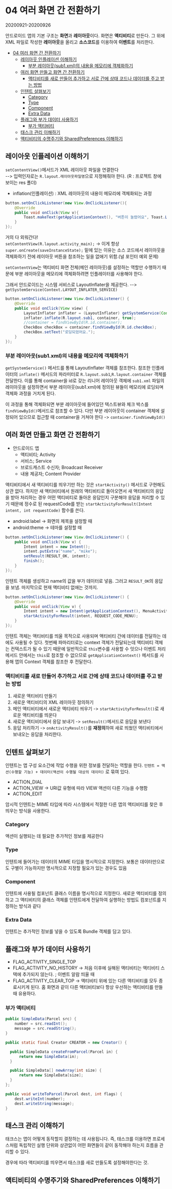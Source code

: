 # 04 여러 화면 간 전환하기
20200921-20200926

안드로이드 앱의 기본 구조는 **화면**과 **레이아웃**이다. 화면은 **액티비티**로 만든다. 그 위에 XML 파일로 작성한 **레이아웃**을 올리고 **소스코드**를 이용하여 **이벤트**를 처리한다.

- [04 여러 화면 간 전환하기](#04-여러-화면-간-전환하기)
  - [레이아웃 인플레이션 이해하기](#레이아웃-인플레이션-이해하기)
    - [부분 레이아웃(sub1.xml)의 내용을 메모리에 객체화하기](#부분-레이아웃sub1xml의-내용을-메모리에-객체화하기)
  - [여러 화면 만들고 화면 간 전환하기](#여러-화면-만들고-화면-간-전환하기)
    - [액티비티를 새로 만들어 추가하고 서로 간에 상태 코드나 데이터를 주고 받는 방법](#액티비티를-새로-만들어-추가하고-서로-간에-상태-코드나-데이터를-주고-받는-방법)
  - [인텐트 살펴보기](#인텐트-살펴보기)
    - [Category](#category)
    - [Type](#type)
    - [Component](#component)
    - [Extra Data](#extra-data)
  - [플래그와 부가 데이터 사용하기](#플래그와-부가-데이터-사용하기)
    - [부가 액티비티](#부가-액티비티)
  - [태스크 관리 이해하기](#태스크-관리-이해하기)
  - [액티비티의 수명주기와 SharedPreferences 이해하기](#액티비티의-수명주기와-sharedpreferences-이해하기)

## 레이아웃 인플레이션 이해하기
`setContentView()`메서드가 XML 레이아웃 파일을 연결한다</br>
--> 입력인자로는 `R.layout.레이아웃파일명`으로 지정해줘야 한다. (R : 프로젝트 창에 보이는 res 폴더)
* inflation(인플레이션) : XML 레이아웃의 내용이 메모리에 객체화되는 과정

```java
button.setOnClickListener(new View.OnClickListener(){
    @Override
    public void onClick(View v){
        Toast.makeText(getApplicationContext(), "버튼이 눌렸어요", Toast.LENGTH_LONG).show();
    }
});
```
거의 다 외워간다!<br>
`setContentView(R.layout.activity_main);` -> 이게 항상 `super.onCreate(saveInstanceState);` 밑에 있는 이유는 소스 코드에서 레이아웃을 객체화하기 전에 레이아웃 버튼을 참조하는 일을 없애기 위함.(널 포인터 예외 문제)

`setContentView`는 액티비티 화면 전체(메인 레이아웃)를 설정하는 역할만 수행하기 때문에 부분 레이아웃을 메모리에 객체화하려면 인플레이터를 사용해야 한다.

그래서 안드로이드는 시스템 서비스로 LayoutInflater을 제공한다. --> `getSystemService(Context.LAYOUT_INFLATER_SERVICE)`


```java
button.setOnClickListener(new View.OnClickListener() {
    @Override
    public void onClick(View view) {
        LayoutInflater inflater = (LayoutInflater) getSystemService(Context.LAYOUT_INFLATER_SERVICE);
        inflater.inflate(R.layout.sub1, container, true);
        //container = findViewById(R.id.container);
        CheckBox checkBox = container.findViewById(R.id.checkBox);
        checkBox.setText("로딩되었어요.");
    }
});
```

### 부분 레이아웃(sub1.xml)의 내용을 메모리에 객체화하기
`getSystemService()` 메서드를 통해 LayoutInflater 객체를 참조한다. 참조한 인플레이터의 `inflate()` 메서드의 파라미터로 `R.layout.sub1`,`R.layout.container` 객체를 전달한다. 이를 통해 container을 id로 갖는 리니어 레이아웃 객체에 `sub1.xml` 파일의 레이아웃을 설정하면서 부분 레이아웃(sub1.xml)에 정의된 뷰들이 메모리에 로딩되며 객체화 과정을 거치게 된다.

이 과정을 통해 객체화되면 부분 레이아웃에 들어있던 텍스트뷰와 체크 박스를 `findViewById()`메서드로 참조할 수 있다. 다만 부분 레이아웃이 container 객체에 설정되어 있으므로 접근할 때 container을 거쳐야 한다 -> `container.findViewById()`

## 여러 화면 만들고 화면 간 전환하기
* 안드로이드 앱
  * 액티비티; Activity
  * 서비스; Service
  * 브로드캐스트 수신자; Broadcast Receiver
  * 내용 제공자; Content Provider

액티비티에서 새 액티비티를 띄우기만 하는 것은 `startActivity()` 메서드로 구현해도 상관 없다. 하지만 새 액티비티에서 원래의 액티비티로 돌아오면서 새 액티비티의 응답을 받아 처리하는 경우 어떤 액티비티로 돌아온 응답인지 구분해야 응답을 처리할 수 있기 때문에 정수로 된 requestCode를 받는 `startActivityForResult(Intent intent, int requestCode)` 함수를 쓴다.

* android:label -> 화면의 제목을 설정할 때
* android:theme -> 테마를 설정할 때

```java
button.setOnClickListener(new View.OnClickListener() {
    public void onClick(View v) {
        Intent intent = new Intent();
        intent.putExtra("name", "mike");
        setResult(RESULT_OK, intent);
        finish();
    }
});
```

인텐트 객체를 생성하고 name의 값을 부가 데이터로 넣음. 그러고 `RESULT_OK`의 응답을 보냄. 마지막으로 현재 액티비티 없애는 것까지.

```java
button.setOnClickListener(new View.OnClickListener() {
    @Override
    public void onClick(View v) {
        Intent intent = new Intent(getApplicationContext(), MenuActivity.class);
        startActivityForResult(intent, REQUEST_CODE_MENU);
    }
});
```

인텐트 객체는 액티비티를 띄울 목적으로 사용되며 액티비티 간에 데이터를 전달하는 데에도 사용될 수 있다. 첫번째 파마리터로는 context 객체가 전달되는데 액티비티 객체는 컨텍스트가 될 수 있기 때문에 일반적으로 `this`변수를 사용할 수 잇으나 이벤트 처리 메서드 안에서는 `this`로 참조할 수 없으므로 `getApplicationContext()` 메서드를 사용해 앱의 Context 객체를 참조한 후 전달한다.

### 액티비티를 새로 만들어 추가하고 서로 간에 상태 코드나 데이터를 주고 받는 방법
1. 새로운 액티비티 만들기
2. 새로운 액티비티의 XML 레이아웃 정의하기
3. 메인 액티비티에서 새로운 액티비티 씌우기 -> `startActivityForResult()`로 새로운 액티비티를 띄운다
4. 새로운 액티비티에서 응답 보내기 -> `setResult()`메서드로 응답을 보낸다
5. 응답 처리하기 -> `onActivityResult()`를 **재정의**하여 새로 띄웠던 액티비티에서 보내오는 응답을 처리한다.
   
## 인텐트 살펴보기
인텐트는 앱 구성 요소간에 작업 수행을 위한 정보를 전달하는 역할을 한다. `인텐트 = 액션(수행할 기능) + 데이터(액션이 수행될 대상의 데이터)` 로 묶여 있다.

* ACTION_DIAL
* ACTION_VIEW -> URI값 유형에 따라 VIEW 액션이 다른 기능을 수행함
* ACTION_EDIT

암시적 인텐트는 MIME 타입에 따라 시스템에서 적절한 다른 앱의 액티비티를 찾은 후 띄우는 방식을 사용한다.

### Category
액션이 실행되는 데 필요한 추가적인 정보를 제공한다
### Type
인텐트에 들어가는 데이터의 MIME 타입을 명시적으로 지정한다. 보통은 데이터만으로도 구별이 가능하지만 명시적으로 지정할 필요가 있는 경우도 있음
### Component
인텐트에 사용될 컴포넌트 클래스 이름을 명시적으로 지정한다. 새로운 액티비티를 정의하고 그 액티비티의 클래스 객체를 인텐트에게 전달하여 실행하는 방법도 컴포넌트를 지정하는 방식과 같다
### Extra Data
인텐트는 추가적인 정보를 넣을 수 있도록 Bundle 객체를 담고 있다. 

## 플래그와 부가 데이터 사용하기
* FLAG_ACTIVITY_SINGLE_TOP
* FLAG_ACTIVITY_NO_HISTORY -> 처음 이후에 실해된 액티비티는 액티비티 스택에 추가되지 않는다. ; 이벤트 알람 띄울 때
* FLAG_ACTIVITY_CLEAR_TOP -> 액티비티 위에 있는 다른 액티비티를 모두 종료시키게 된다. 홈 화면과 같이 다른 액티비티보다 항상 우선하는 액티비티를 만들 때 유용하다.

### 부가 액티비티

```java
public SimpleData(Parcel src) {
    number = src.readInt();
    message = src.readString();
}

public static final Creator CREATOR = new Creator() {

  public SimpleData createFromParcel(Parcel in) {
      return new SimpleData(in);
  }

  public SimpleData[] newArray(int size) {
      return new SimpleData[size];
  }
};

public void writeToParcel(Parcel dest, int flags) {
    dest.writeInt(number);
    dest.writeString(message);
}
```

## 태스크 관리 이해하기
태크스는 앱이 어떻게 동작할지 결정하는 데 사용됩니다. 즉, 태스크를 이용하면 프로세스처럼 독립적인 실행 단위와 상관없이 어떤 화면들이 같이 동작해야 하는지 흐름을 관리할 수 있다.

경우에 따라 액티비티를 띄우면서 태스크를 새로 만들도록 설정해야한다는 것.

## 액티비티의 수명주기와 SharedPreferences 이해하기
